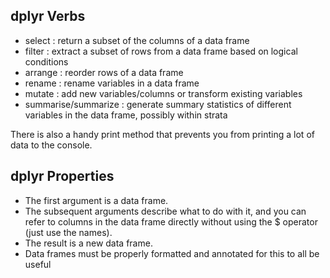 ## dplyr Verbs
* select : return a subset of the columns of a data frame
* filter : extract a subset of rows from a data frame based on logical conditions
* arrange : reorder rows of a data frame
* rename : rename variables in a data frame
* mutate : add new variables/columns or transform existing variables
* summarise/summarize : generate summary statistics of different variables in the data frame, possibly within strata

There is also a handy print method that prevents you from printing a lot of data to the console.

## dplyr Properties
* The first argument is a data frame.
* The subsequent arguments describe what to do with it, and you can refer to columns in the data frame directly without using the $ operator (just use the names).
* The result is a new data frame.
* Data frames must be properly formatted and annotated for this to all be useful 